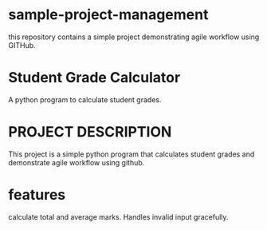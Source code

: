# sample-project-management
this repository contains a simple project demonstrating agile workflow using GITHub.

# **Student Grade Calculator**
A python program to calculate student grades.

# **PROJECT DESCRIPTION**

This project is a simple python program that calculates student grades and demonstrate agile workflow using github.

# **features**

calculate total and average marks.
Handles invalid input gracefully.


